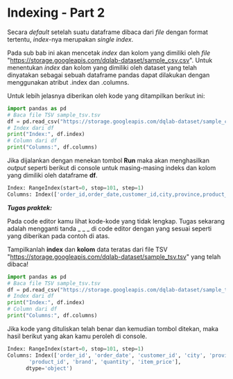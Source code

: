 # Indexing - Part 2

Secara _default_ setelah suatu dataframe dibaca dari _file_ dengan format tertentu, _index_-nya merupakan _single index_.

Pada sub bab ini akan mencetak _index_ dan kolom yang dimiliki oleh _file_ "https://storage.googleapis.com/dqlab-dataset/sample_csv.csv". Untuk menentukan _index_ dan kolom yang dimiliki oleh dataset yang telah dinyatakan sebagai sebuah dataframe pandas dapat dilakukan dengan menggunakan atribut .index dan .columns.

Untuk lebih jelasnya diberikan oleh kode yang ditampilkan berikut ini:
```python
import pandas as pd
# Baca file TSV sample_tsv.tsv
df = pd.read_csv("https://storage.googleapis.com/dqlab-dataset/sample_csv.csv", sep="\t")
# Index dari df
print("Index:", df.index)
# Column dari df
print("Columns:", df.columns)
```

Jika dijalankan dengan menekan tombol **Run** maka akan menghasilkan _output_ seperti berikut di console untuk masing-masing indeks dan kolom yang dimiliki oleh dataframe **df**.

```python
Index: RangeIndex(start=0, stop=101, step=1)
Columns: Index(['order_id,order_date,customer_id,city,province,product_id,brand,quantity,item_price'], dtype='object')
```

_**Tugas praktek:**_

Pada code editor kamu lihat kode-kode yang tidak lengkap. Tugas sekarang adalah mengganti tanda _ _ _ di code editor dengan yang sesuai seperti yang diberikan pada contoh di atas. 

Tampilkanlah **index** dan **kolom** data teratas dari file TSV "https://storage.googleapis.com/dqlab-dataset/sample_tsv.tsv" yang telah dibaca!

```python
import pandas as pd
# Baca file TSV sample_tsv.tsv
df = pd.read_csv("https://storage.googleapis.com/dqlab-dataset/sample_tsv.tsv", sep="\t")
# Index dari df
print("Index:", df.index)
# Column dari df
print("Columns:", df.columns)
```

Jika kode yang dituliskan telah benar dan kemudian tombol ditekan, maka hasil berikut yang akan kamu peroleh di console.

```python
Index: RangeIndex(start=0, stop=101, step=1)
Columns: Index(['order_id', 'order_date', 'customer_id', 'city', 'province',
       'product_id', 'brand', 'quantity', 'item_price'],
      dtype='object')
```
